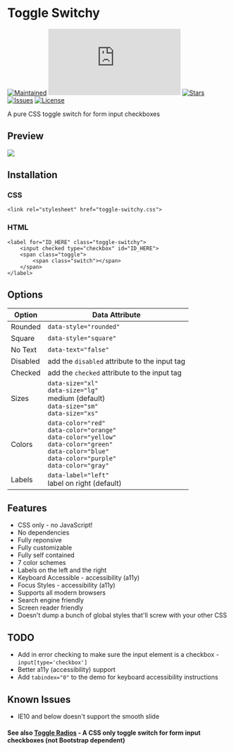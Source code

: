 # Toggle Switchy
[![Maintained](https://img.shields.io/maintenance/yes/2021?style=for-the-badge)](https://github.com/adamculpepper)
[![Size](https://img.shields.io/github/size/adamculpepper/toggle-switchy/toggle-switchy.css?label=Size&style=for-the-badge)](https://github.com/adamculpepper/toggle-switchy/master/toggle-switchy.css)
[![Stars](https://img.shields.io/github/stars/adamculpepper/toggle-switchy?style=for-the-badge)](https://github.com/adamculpepper/toggle-switchy/stargazers)
[![Issues](https://img.shields.io/github/issues/adamculpepper/toggle-switchy?style=for-the-badge)](https://github.com/adamculpepper/toggle-switchy/issues)
[![License](https://img.shields.io/github/license/adamculpepper/toggle-switchy?style=for-the-badge)](https://github.com/adamculpepper/toggle-switchy/blob/master/LICENSE)

A pure CSS toggle switch for form input checkboxes

## Preview
<img src="https://raw.githubusercontent.com/adamculpepper/toggle-switchy/master/docs/preview-toggle-switchy.png">

## Installation

### CSS
```<link rel="stylesheet" href="toggle-switchy.css">```

### HTML
```
<label for="ID_HERE" class="toggle-switchy">
	<input checked type="checkbox" id="ID_HERE">
	<span class="toggle">
		<span class="switch"></span>
	</span>
</label>
```

## Options

| Option | Data Attribute |
| ------ | ------ |
| Rounded | `data-style="rounded"`
| Square | `data-style="square"`
| No Text | `data-text="false"`
| Disabled | add the `disabled` attribute to the input tag
| Checked | add the `checked` attribute to the input tag
| Sizes | `data-size="xl"`<br>`data-size="lg"`<br>medium (default)<br>`data-size="sm"`<br>`data-size="xs"`
| Colors | `data-color="red"`<br>`data-color="orange"`<br>`data-color="yellow"`<br>`data-color="green"`<br>`data-color="blue"`<br>`data-color="purple"`<br>`data-color="gray"`
| Labels | `data-label="left"`<br>label on right (default)<br>

## Features
* CSS only - no JavaScript!
* No dependencies
* Fully reponsive
* Fully customizable
* Fully self contained
* 7 color schemes
* Labels on the left and the right
* Keyboard Accessible - accessibility (a11y)
* Focus Styles - accessibility (a11y)
* Supports all modern browsers
* Search engine friendly
* Screen reader friendly
* Doesn't dump a bunch of global styles that'll screw with your other CSS

## TODO
* Add in error checking to make sure the input element is a checkbox - `input[type='checkbox']`
* Better a11y (accessibility) support
* Add `tabindex="0"` to the demo for keyboard accessibility instructions

## Known Issues
* IE10 and below doesn't support the smooth slide

#### See also [Toggle Radios](https://github.com/adamculpepper/toggle-radios) - A CSS only toggle switch for form input checkboxes (not Bootstrap dependent)
